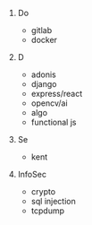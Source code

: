 1. Do
    - gitlab
    - docker

2. D
    - adonis
    - django
    - express/react
    - opencv/ai
    - algo
    - functional js

3. Se
    - kent

4. InfoSec
    - crypto
    - sql injection
    - tcpdump
